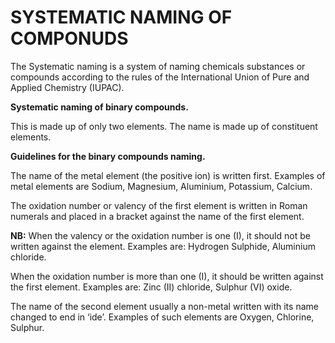 # SYSTEMATIC NAMING OF COMPONUDS

The Systematic naming is a system of naming chemicals substances or compounds according to the rules of the International Union of Pure and Applied Chemistry (IUPAC).

**Systematic naming of binary compounds.**

This is made up of only two elements. The name is made up of constituent elements.


**Guidelines for the binary compounds naming.**

The name of the metal element (the positive ion) is written first. Examples of metal elements are Sodium, Magnesium, Aluminium, Potassium, Calcium.

The oxidation number or valency of the first element is written in Roman numerals and placed in a bracket against the name of the first element.

**NB:** When the valency or the oxidation number is one (I), it should not be written against the element. Examples are: Hydrogen Sulphide, Aluminium chloride.

When the oxidation number is more than one (I), it should be written against the first element. Examples are: Zinc (II) chloride, Sulphur (VI) oxide.

The name of the second element usually a non-metal written with its name changed to end in ‘ide’. Examples of such elements are Oxygen, Chlorine, Sulphur.
